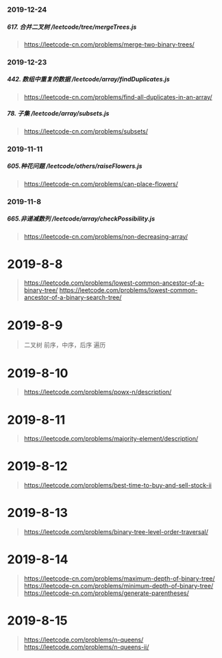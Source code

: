 ### 2019-12-24
##### 617. 合并二叉树 /leetcode/tree/mergeTrees.js
> https://leetcode-cn.com/problems/merge-two-binary-trees/

### 2019-12-23
##### 442. 数组中重复的数据 /leetcode/array/findDuplicates.js
> https://leetcode-cn.com/problems/find-all-duplicates-in-an-array/
##### 78. 子集 /leetcode/array/subsets.js
> https://leetcode-cn.com/problems/subsets/

### 2019-11-11
##### 605.种花问题 /leetcode/others/raiseFlowers.js
> https://leetcode-cn.com/problems/can-place-flowers/

### 2019-11-8
##### 665.非递减数列 /leetcode/array/checkPossibility.js
> https://leetcode-cn.com/problems/non-decreasing-array/


# 2019-8-8
> https://leetcode.com/problems/lowest-common-ancestor-of-a-binary-tree/
> https://leetcode.com/problems/lowest-common-ancestor-of-a-binary-search-tree/

# 2019-8-9
> 二叉树 前序，中序，后序 遍历

# 2019-8-10
> https://leetcode.com/problems/powx-n/description/

# 2019-8-11
> https://leetcode.com/problems/majority-element/description/

# 2019-8-12
> https://leetcode.com/problems/best-time-to-buy-and-sell-stock-ii

# 2019-8-13
> https://leetcode.com/problems/binary-tree-level-order-traversal/

# 2019-8-14
> https://leetcode-cn.com/problems/maximum-depth-of-binary-tree/
> https://leetcode-cn.com/problems/minimum-depth-of-binary-tree/
> https://leetcode-cn.com/problems/generate-parentheses/

# 2019-8-15
> https://leetcode.com/problems/n-queens/
> https://leetcode.com/problems/n-queens-ii/